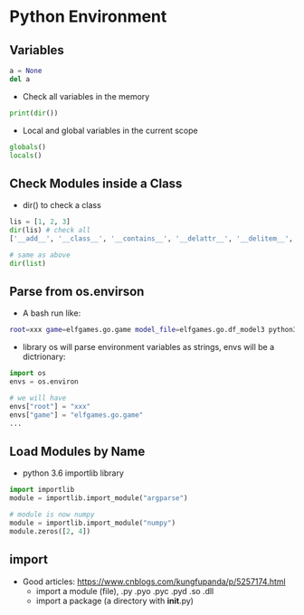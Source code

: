 # Python Environment

## Variables
```python
a = None
del a
```
- Check all variables in the memory
```python
print(dir())
```
- Local and global variables in the current scope
```python
globals()
locals()
```

## Check Modules inside a Class
- dir() to check a class
```python
lis = [1, 2, 3]
dir(lis) # check all 
['__add__', '__class__', '__contains__', '__delattr__', '__delitem__', '__delslice__', '__doc__', '__eq__', '__format__', '__ge__', '__getattribute__', '__getitem__', '__getslice__', '__gt__', '__hash__', '__iadd__', '__imul__', '__init__', '__iter__', '__le__', '__len__', '__lt__', '__mul__', '__ne__', '__new__', '__reduce__', '__reduce_ex__', '__repr__', '__reversed__', '__rmul__', '__setattr__', '__setitem__', '__setslice__', '__sizeof__', '__str__', '__subclasshook__', 'append', 'count', 'extend', 'index', 'insert', 'pop', 'remove', 'reverse', 'sort']

# same as above
dir(list)
```


## Parse from os.envirson
- A bash run like:
```bash
root=xxx game=elfgames.go.game model_file=elfgames.go.df_model3 python3 -u df_selfplay.py
```
- library os will parse environment variables as strings, envs will be a dictrionary:
```python
import os
envs = os.environ

# we will have
envs["root"] = "xxx"
envs["game"] = "elfgames.go.game"
...
```

## Load Modules by Name
- python 3.6 importlib library
```python
import importlib
module = importlib.import_module("argparse")

# module is now numpy
module = importlib.import_module("numpy")
module.zeros([2, 4])
```

## import
- Good articles: https://www.cnblogs.com/kungfupanda/p/5257174.html
	* import a module (file), .py .pyo .pyc .pyd .so .dll
	* import a package (a directory with __init__.py)
```python
```